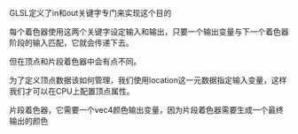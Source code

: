 

GLSL定义了in和out关键字专门来实现这个目的


每个着色器使用这两个关键字设定输入和输出，只要一个输出变量与下一个着色器阶段的输入匹配，它就会传递下去。

但在顶点和片段着色器中会有点不同。

为了定义顶点数据该如何管理，我们使用location这一元数据指定输入变量，这样我们才可以在CPU上配置顶点属性。


片段着色器，它需要一个vec4颜色输出变量，因为片段着色器需要生成一个最终输出的颜色